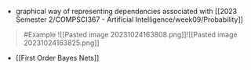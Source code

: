 - graphical way of representing dependencies associated with [[2023 Semester 2/COMPSCI367 - Artificial Intelligence/week09/Probability]]
>	#Example 
>	![[Pasted image 20231024163808.png]]![[Pasted image 20231024163825.png]]
	
- [[First Order Bayes Nets]] 
